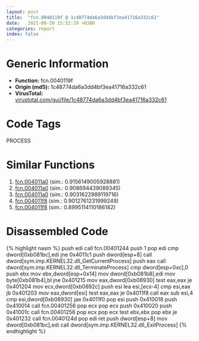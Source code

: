 ```yaml
---
layout: post
title:  "fcn.0040119f @ 1c48774da6a3dd4bf3ea41716a332c61"
date:   2021-08-30 15:52:19 +0300
categories: report
index: false
---
```


# Generic Information
- **Function:** fcn.0040119f
- **Origin (md5):** 1c48774da6a3dd4bf3ea41716a332c61
- **VirusTotal:** [virustotal.com/gui/file/1c48774da6a3dd4bf3ea41716a332c61][virustotal_ref]

# Code Tags
<span class="tag" id="PROCESS">PROCESS</span>


# Similar Functions

1. [fcn.004011a0][similar_1_ref] (sim.: 0.9156149005928881)
2. [fcn.004011a0][similar_2_ref] (sim.: 0.908694439089345)
3. [fcn.004011a0][similar_3_ref] (sim.: 0.9031622989119716)
4. [fcn.004011f8][similar_4_ref] (sim.: 0.9012761231999249)
5. [fcn.004011f8][similar_5_ref] (sim.: 0.8995114110186182)


# Disassembled Code

{% highlight nasm %}
push edi
call fcn.00401244
push 1
pop edi
cmp dword[0xb081bc],edi
jne 0x4011c1
push dword[esp+8]
call dword[sym.imp.KERNEL32.dll_GetCurrentProcess]
push eax
call dword[sym.imp.KERNEL32.dll_TerminateProcess]
cmp dword[esp+0xc],0
push ebx
mov ebx,dword[esp+0x14]
mov dword[0xb081b8],edi
mov byte[0xb081b4],bl
jne 0x401215
mov eax,dword[0xb08930]
test eax,eax
je 0x401204
mov ecx,dword[0xb0892c]
push esi
lea esi,[ecx-4]
cmp esi,eax
jb 0x401203
mov eax,dword[esi]
test eax,eax
je 0x4011f8
call eax
sub esi,4
cmp esi,dword[0xb08930]
jae 0x4011f0
pop esi
push 0x410018
push 0x410014
call fcn.00401256
pop ecx
pop ecx
push 0x410020
push 0x41001c
call fcn.00401256
pop ecx
pop ecx
test ebx,ebx
pop ebx
je 0x401232
call fcn.0040124d
pop edi
ret 
push dword[esp+8]
mov dword[0xb081bc],edi
call dword[sym.imp.KERNEL32.dll_ExitProcess]
{% endhighlight %}


[similar_1_ref]: /report/fcn.004011a0@96146d48f33d2b81d37cf455f4bd8c4b
[similar_2_ref]: /report/fcn.004011a0@03566ca6c146fb1f8bfbce50f19cbb41
[similar_3_ref]: /report/fcn.004011a0@8a08237568bc7b1a4e9813b2af535d73
[similar_4_ref]: /report/fcn.004011f8@f7fdde1e34169179beb179f5c2c38adb
[similar_5_ref]: /report/fcn.004011f8@faca7110288761a0f664158c1f6c3986
[virustotal_ref]: https://www.virustotal.com/gui/file/1c48774da6a3dd4bf3ea41716a332c61